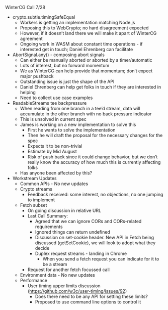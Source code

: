 WinterCG Call 7/28
- crypto.subtle.timingSafeEqual
    - Workers is getting an implementation matching Node.js
    - Proposing this to WebCrypto; no hard disagreement expected
    - However, if it doesn’t land there we will make it apart of WinterCG agreement
    - Ongoing work in WASM about constant time operations - if interested get in touch; Daniel Ehrenberg can facilitate
- AbortSignal.any() - composing abort signals
    - Can either be manually aborted or aborted by a timer/automatic
    - Lots of interest, but no forward momentum
    - We as WinterCG can help provide that momentum; don’t expect major pushback
    - Outstanding issue is just the shape of the API
    - Daniel Ehrenberg can help get folks in touch if they are interested in helping
    - Need to collect use case examples
- ReadableStreams tee backpressure
    - When reading from one branch in a tee’d stream, data will accumulate in the other branch with no back pressure indicator
    - This is unsolved in current spec
    - James is working on a new implementation to solve this
        - First he wants to solve the implementation
        - Then he will draft the proposal for the necessary changes for the spec
        - Expects it to be non-trivial
        - Estimate by Mid August
        - Risk of push back since it could change behavior, but we don’t really know the accuracy of how much this is currently affecting folks
    - Has anyone been affected by this? 
- Workstream Updates
    - Common APIs - No new updates
    - Crypto streams
        - Feedback received: some interest, no objections, no one jumping to implement
    - Fetch subset 
        - On going discussion in relative URL 
        - Last Call Summary:
            - Agreed that we can ignore CORs and CORs-related requirements
            - Ignored things can return undefined
            - Discussion on set-cookie header. New API in Fetch being discussed (getSetCookie), we will look to adopt what they decide
            - Duplex request streams - landing in Chrome
                - When you send a fetch request you can indicate for it to be a stream
        - Request for another fetch focussed call
    - Environment data - No new updates
    - Performance
        - User timing upper limits discussion (https://github.com/w3c/user-timing/issues/92)
            - Does there need to be any API for setting these limits? 
            - Proposed to use command line options to control it
